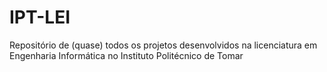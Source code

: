 # IPT-LEI
Repositório de (quase) todos os projetos desenvolvidos na licenciatura em Engenharia Informática no Instituto Politécnico de Tomar
